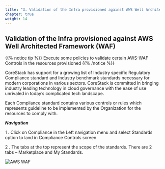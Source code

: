 ```yaml
---
title: "3. Validation of the Infra provisioned against AWS Well Architected Framework (WAF)​"
chapter: true
weight: 14
---
```


## Validation of the Infra provisioned against AWS Well Architected Framework (WAF)​

{{% notice tip %}}
Execute some policies to validate certain AWS-WAF Controls in the resources provisioned
{{% /notice %}}

CoreStack has support for a growing list of Industry specific Regulatory Compliance standard and Industry benchmark standards necessary for modern corporations in various sectors. CoreStack is committed in bringing industry leading technology in cloud governance with the ease of use unrivaled in today’s complicated tech landscape. ​

Each Compliance standard contains various controls or rules which represents guideline to be implemented by the Organization for the resources to comply with. ​

***Navigation​***

1 . Click on Compliance in the Left navigation menu and select Standards option to land in Compliance Controls screen. ​

2 . The tabs at the top represent the scope of the standards. There are 2 tabs – Marketplace and My Standards.

![AWS WAF](../images/aws-waf.png "AWS Waf")
